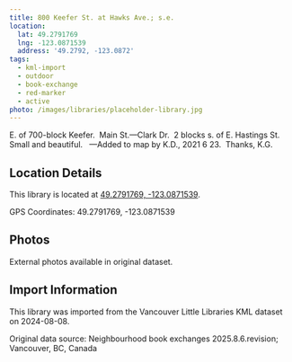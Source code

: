 ```yaml
---
title: 800 Keefer St. at Hawks Ave.; s.e.
location:
  lat: 49.2791769
  lng: -123.0871539
  address: '49.2792, -123.0872'
tags:
  - kml-import
  - outdoor
  - book-exchange
  - red-marker
  - active
photo: /images/libraries/placeholder-library.jpg
---
```

E. of 700-block Keefer.  Main St.—Clark Dr.  
2 blocks s. of E. Hastings St.  
Small and beautiful.  
—Added to map by K.D., 2021 6 23.  Thanks, K.G.

## Location Details

This library is located at [49.2791769, -123.0871539](https://www.google.com/maps?q=49.2791769,-123.0871539).

GPS Coordinates: 49.2791769, -123.0871539

## Photos

External photos available in original dataset.

## Import Information

This library was imported from the Vancouver Little Libraries KML dataset on 2024-08-08.

Original data source: Neighbourhood book exchanges 2025.8.6.revision; Vancouver, BC, Canada
